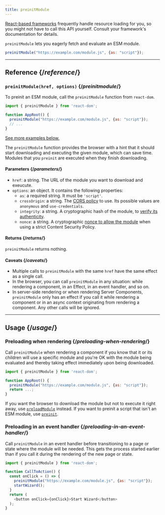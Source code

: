 ```yaml
---
title: preinitModule
---
```


<Note>

[React-based frameworks](/learn/start-a-new-react-project) frequently handle resource loading for you, so you might not have to call this API yourself. Consult your framework's documentation for details.

</Note>

<Intro>

`preinitModule` lets you eagerly fetch and evaluate an ESM module.

```js
preinitModule("https://example.com/module.js", {as: "script"});
```

</Intro>

<InlineToc />

---

## Reference {/*reference*/}

### `preinitModule(href, options)` {/*preinitmodule*/}

To preinit an ESM module, call the `preinitModule` function from `react-dom`.

```js
import { preinitModule } from 'react-dom';

function AppRoot() {
  preinitModule("https://example.com/module.js", {as: "script"});
  // ...
}

```

[See more examples below.](#usage)

The `preinitModule` function provides the browser with a hint that it should start downloading and executing the given module, which can save time. Modules that you `preinit` are executed when they finish downloading.

#### Parameters {/*parameters*/}

* `href`: a string. The URL of the module you want to download and exeucute.
* `options`: an object. It contains the following properties:
  *  `as`: a required string. It must be `'script'`.
  *  `crossOrigin`: a string. The [CORS policy](https://developer.mozilla.org/en-US/docs/Web/HTML/Attributes/crossorigin) to use. Its possible values are `anonymous` and `use-credentials`.
  *  `integrity`: a string. A cryptographic hash of the module, to [verify its authenticity](https://developer.mozilla.org/en-US/docs/Web/Security/Subresource_Integrity).
  *  `nonce`: a string. A cryptographic [nonce to allow the module](https://developer.mozilla.org/en-US/docs/Web/HTML/Global_attributes/nonce) when using a strict Content Security Policy. 

#### Returns {/*returns*/}

`preinitModule` returns nothing.

#### Caveats {/*caveats*/}

* Multiple calls to `preinitModule` with the same `href` have the same effect as a single call.
* In the browser, you can call `preinitModule` in any situation: while rendering a component, in an Effect, in an event handler, and so on.
* In server-side rendering or when rendering Server Components, `preinitModule` only has an effect if you call it while rendering a component or in an async context originating from rendering a component. Any other calls will be ignored.

---

## Usage {/*usage*/}

### Preloading when rendering {/*preloading-when-rendering*/}

Call `preinitModule` when rendering a component if you know that it or its children will use a specific module and you're OK with the module being evaluated and thereby taking effect immediately upon being downloaded.

```js
import { preinitModule } from 'react-dom';

function AppRoot() {
  preinitModule("https://example.com/module.js", {as: "script"});
  return ...;
}
```

If you want the browser to download the module but not to execute it right away, use [`preloadModule`](/reference/react-dom/preloadModule) instead. If you want to preinit a script that isn't an ESM module, use [`preinit`](/reference/react-dom/preinit).

### Preloading in an event handler {/*preloading-in-an-event-handler*/}

Call `preinitModule` in an event handler before transitioning to a page or state where the module will be needed. This gets the process started earlier than if you call it during the rendering of the new page or state.

```js
import { preinitModule } from 'react-dom';

function CallToAction() {
  const onClick = () => {
    preinitModule("https://example.com/module.js", {as: "script"});
    startWizard();
  }
  return (
    <button onClick={onClick}>Start Wizard</button>
  );
}
```
